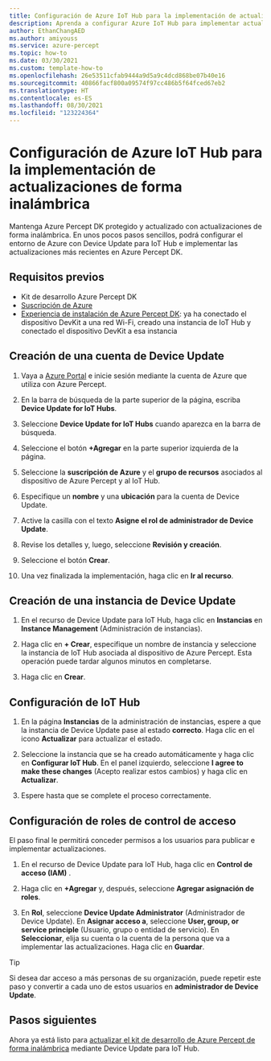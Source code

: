 ```yaml
---
title: Configuración de Azure IoT Hub para la implementación de actualizaciones de forma inalámbrica
description: Aprenda a configurar Azure IoT Hub para implementar actualizaciones de forma inalámbrica en Azure Percept DK
author: EthanChangAED
ms.author: amiyouss
ms.service: azure-percept
ms.topic: how-to
ms.date: 03/30/2021
ms.custom: template-how-to
ms.openlocfilehash: 26e53511cfab9444a9d5a9c4dcd868be07b40e16
ms.sourcegitcommit: 40866facf800a09574f97cc486b5f64fced67eb2
ms.translationtype: HT
ms.contentlocale: es-ES
ms.lasthandoff: 08/30/2021
ms.locfileid: "123224364"
---
```

# <a name="set-up-azure-iot-hub-to-deploy-over-the-air-updates"></a>Configuración de Azure IoT Hub para la implementación de actualizaciones de forma inalámbrica

Mantenga Azure Percept DK protegido y actualizado con actualizaciones de forma inalámbrica. En unos pocos pasos sencillos, podrá configurar el entorno de Azure con Device Update para IoT Hub e implementar las actualizaciones más recientes en Azure Percept DK.

## <a name="prerequisites"></a>Requisitos previos

- Kit de desarrollo Azure Percept DK
- [Suscripción de Azure](https://azure.microsoft.com/free/)
- [Experiencia de instalación de Azure Percept DK](./quickstart-percept-dk-set-up.md): ya ha conectado el dispositivo DevKit a una red Wi-Fi, creado una instancia de IoT Hub y conectado el dispositivo DevKit a esa instancia

## <a name="create-a-device-update-account"></a>Creación de una cuenta de Device Update

1. Vaya a [Azure Portal](https://portal.azure.com) e inicie sesión mediante la cuenta de Azure que utiliza con Azure Percept.

1. En la barra de búsqueda de la parte superior de la página, escriba **Device Update for IoT Hubs**.

1. Seleccione **Device Update for IoT Hubs** cuando aparezca en la barra de búsqueda.

1. Seleccione el botón **+Agregar** en la parte superior izquierda de la página.

1. Seleccione la **suscripción de Azure** y el **grupo de recursos** asociados al dispositivo de Azure Percept y al IoT Hub.

1. Especifique un **nombre** y una **ubicación** para la cuenta de Device Update.

1. Active la casilla con el texto **Asigne el rol de administrador de Device Update**. 

1. Revise los detalles y, luego, seleccione **Revisión y creación**.

1. Seleccione el botón **Crear**.

1. Una vez finalizada la implementación, haga clic en **Ir al recurso**.

## <a name="create-a-device-update-instance"></a>Creación de una instancia de Device Update

1. En el recurso de Device Update para IoT Hub, haga clic en **Instancias** en **Instance Management** (Administración de instancias).

1. Haga clic en **+ Crear**, especifique un nombre de instancia y seleccione la instancia de IoT Hub asociada al dispositivo de Azure Percept. Esta operación puede tardar algunos minutos en completarse.

1. Haga clic en **Crear**.

## <a name="configure-iot-hub"></a>Configuración de IoT Hub

1. En la página **Instancias** de la administración de instancias, espere a que la instancia de Device Update pase al estado **correcto**. Haga clic en el icono **Actualizar** para actualizar el estado.

1. Seleccione la instancia que se ha creado automáticamente y haga clic en **Configurar IoT Hub**. En el panel izquierdo, seleccione **I agree to make these changes** (Acepto realizar estos cambios) y haga clic en **Actualizar**.

1. Espere hasta que se complete el proceso correctamente.

## <a name="configure-access-control-roles"></a>Configuración de roles de control de acceso

El paso final le permitirá conceder permisos a los usuarios para publicar e implementar actualizaciones.

1. En el recurso de Device Update para IoT Hub, haga clic en **Control de acceso (IAM)** .

1. Haga clic en **+Agregar** y, después, seleccione **Agregar asignación de roles**.

1. En **Rol**, seleccione **Device Update Administrator** (Administrador de Device Update). En **Asignar acceso a**, seleccione **User, group, or service principle** (Usuario, grupo o entidad de servicio). En **Seleccionar**, elija su cuenta o la cuenta de la persona que va a implementar las actualizaciones. Haga clic en **Guardar**.

> [!TIP]
> Si desea dar acceso a más personas de su organización, puede repetir este paso y convertir a cada uno de estos usuarios en **administrador de Device Update**.

## <a name="next-steps"></a>Pasos siguientes

Ahora ya está listo para [actualizar el kit de desarrollo de Azure Percept de forma inalámbrica](./how-to-update-over-the-air.md) mediante Device Update para IoT Hub.